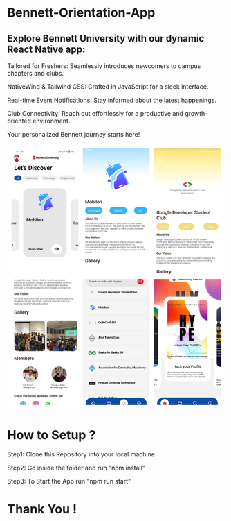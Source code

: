 # Bennett-Orientation-App


## Explore Bennett University with our dynamic React Native app:

Tailored for Freshers: Seamlessly introduces newcomers to campus chapters and clubs.

NativeWind & Tailwind CSS: Crafted in JavaScript for a sleek interface.

Real-time Event Notifications: Stay informed about the latest happenings.

Club Connectivity: Reach out effortlessly for a productive and growth-oriented environment.

Your personalized Bennett journey starts here!

![images](https://github.com/Archit381/Bennett-Orientation-App/blob/final/assets/buzine.png)

# How to Setup ?

Step1: Clone this Repository into your local machine

Step2: Go inside the folder and run "npm install"

Step3: To Start the App run "npm run start"

# Thank You !
